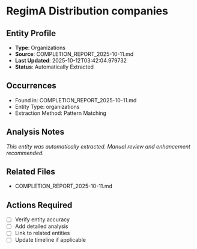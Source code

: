 # RegimA Distribution companies

## Entity Profile
- **Type**: Organizations
- **Source**: COMPLETION_REPORT_2025-10-11.md
- **Last Updated**: 2025-10-12T03:42:04.979732
- **Status**: Automatically Extracted

## Occurrences
- Found in: COMPLETION_REPORT_2025-10-11.md
- Entity Type: organizations
- Extraction Method: Pattern Matching

## Analysis Notes
*This entity was automatically extracted. Manual review and enhancement recommended.*

## Related Files
- COMPLETION_REPORT_2025-10-11.md

## Actions Required
- [ ] Verify entity accuracy
- [ ] Add detailed analysis
- [ ] Link to related entities
- [ ] Update timeline if applicable
